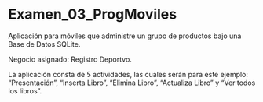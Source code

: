 # Examen_03_ProgMoviles

Aplicación para móviles que administre un grupo de productos bajo una Base de Datos SQLite.

Negocio asignado: Registro Deportvo.

La aplicación consta de 5 actividades, las cuales serán para este ejemplo: “Presentación”, “Inserta Libro”, 
“Elimina Libro”, “Actualiza Libro” y “Ver todos los libros”.
